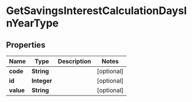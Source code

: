 

# GetSavingsInterestCalculationDaysInYearType


## Properties

| Name | Type | Description | Notes |
|------------ | ------------- | ------------- | -------------|
|**code** | **String** |  |  [optional] |
|**id** | **Integer** |  |  [optional] |
|**value** | **String** |  |  [optional] |



